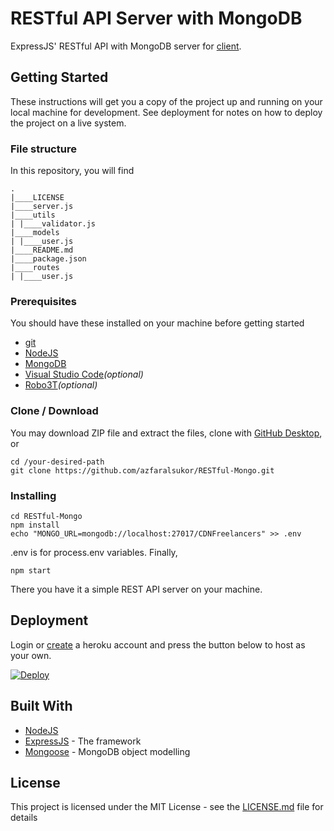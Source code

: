 # RESTful API Server with MongoDB

ExpressJS' RESTful API with MongoDB server for [client](https://github.com/azfaralsukor/CDNFreelancers).

## Getting Started

These instructions will get you a copy of the project up and running on your local machine for development. See deployment for notes on how to deploy the project on a live system.

### File structure
In this repository, you will find
```
.
|____LICENSE
|____server.js
|____utils
| |____validator.js
|____models
| |____user.js
|____README.md
|____package.json
|____routes
| |____user.js
```
### Prerequisites

You should have these installed on your machine before getting started
* [git](https://git-scm.com/)
* [NodeJS](https://nodejs.org/en/)
* [MongoDB](https://www.mongodb.com/)
* [Visual Studio Code](https://code.visualstudio.com/)_(optional)_ 
* [Robo3T](https://robomongo.org/)_(optional)_ 

### Clone / Download

You may download ZIP file and extract the files, clone with [GitHub Desktop](https://desktop.github.com/), or

```
cd /your-desired-path
git clone https://github.com/azfaralsukor/RESTful-Mongo.git
```

### Installing

```
cd RESTful-Mongo
npm install
echo "MONGO_URL=mongodb://localhost:27017/CDNFreelancers" >> .env
```
.env is for process.env variables. Finally,
```
npm start
```

There you have it a simple REST API server on your machine.

## Deployment

Login or [create](https://signup.heroku.com/) a heroku account and press the button below to host as your own.

[![Deploy](https://www.herokucdn.com/deploy/button.png)](https://heroku.com/deploy)

## Built With

* [NodeJS](https://nodejs.org/en/)
* [ExpressJS](https://expressjs.com/) - The framework
* [Mongoose](https://mongoosejs.com/) - MongoDB object modelling

## License

This project is licensed under the MIT License - see the [LICENSE.md](LICENSE.md) file for details

